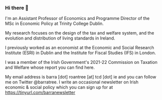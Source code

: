### Hi there 👋

I'm an Assistant Professor of Economics and Programme Director of the MSc in Economic Policy at Trinity College Dublin.

My research focuses on the design of the tax and welfare system, and the evolution and distribution of living standards in Ireland. 

I previously worked as an economist at the Economic and Social Research Institute (ESRI) in Dublin and the Institute for Fiscal Studies (IFS) in London.

I was a member of the Irish Government's 2021-22 Commission on Taxation and Welfare whose report you can find here. 

My email address is barra [dot] roantree [at] tcd [dot] ie and you can follow me on Twitter @barratree. I write an occasional newsletter on Irish economic & social policy which you can sign up for at https://tinyurl.com/barranewsletter 


